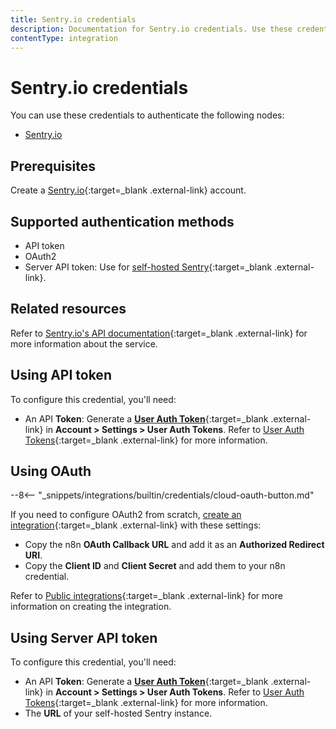 ```yaml
---
title: Sentry.io credentials
description: Documentation for Sentry.io credentials. Use these credentials to authenticate Sentry.io in n8n, a workflow automation platform.
contentType: integration
---
```


# Sentry.io credentials

You can use these credentials to authenticate the following nodes:

- [Sentry.io](/integrations/builtin/app-nodes/n8n-nodes-base.sentryio/)

## Prerequisites

Create a [Sentry.io](https://sentry.io/){:target=_blank .external-link} account.

## Supported authentication methods

- API token
- OAuth2
- Server API token: Use for [self-hosted Sentry](https://develop.sentry.dev/self-hosted/){:target=_blank .external-link}.

## Related resources

Refer to [Sentry.io's API documentation](https://docs.sentry.io/api/){:target=_blank .external-link} for more information about the service.

## Using API token

To configure this credential, you'll need:

- An API **Token**: Generate a [**User Auth Token**](https://sentry.io/settings/account/api/auth-tokens/){:target=_blank .external-link} in **Account > Settings > User Auth Tokens**. Refer to [User Auth Tokens](https://docs.sentry.io/account/auth-tokens/#user-auth-tokens){:target=_blank .external-link} for more information.

## Using OAuth

--8<-- "_snippets/integrations/builtin/credentials/cloud-oauth-button.md"

If you need to configure OAuth2 from scratch, [create an integration](https://docs.sentry.io/organization/integrations/integration-platform/#creating-an-integration){:target=_blank .external-link} with these settings:

- Copy the n8n **OAuth Callback URL** and add it as an **Authorized Redirect URI**.
- Copy the **Client ID** and **Client Secret** and add them to your n8n credential.

Refer to [Public integrations](https://docs.sentry.io/organization/integrations/integration-platform/public-integration/){:target=_blank .external-link} for more information on creating the integration.

## Using Server API token

To configure this credential, you'll need:

- An API **Token**: Generate a [**User Auth Token**](https://sentry.io/settings/account/api/auth-tokens/){:target=_blank .external-link} in **Account > Settings > User Auth Tokens**. Refer to [User Auth Tokens](https://docs.sentry.io/account/auth-tokens/#user-auth-tokens){:target=_blank .external-link} for more information.
- The **URL** of your self-hosted Sentry instance.
